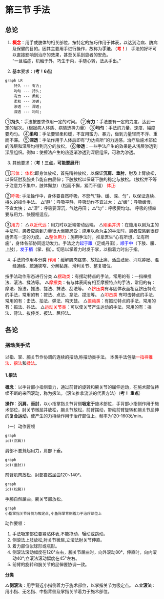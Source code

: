 # 第三节 手法

##  总论

1. **<font color=red>概念</font>**：用手或肢体的相关部位，按特定的技巧作用于体表，以达到治病、防病及保健的目的。因其主要用手进行操作，故称为**手法**。（**<font color=red>考！</font>**）
手法的好坏可以直接影响到治疗的效果，甚至关系到患者的安危。  
“一旦临症，机触于外，巧生于内，手随心转，法从手出。”

2. 基本要求：(**考！6点**)
```mermaid
graph LR
    持久 --- 有力;
    均匀 --- 持久;
    有力 --- 柔和;
    柔和 --- 渗透;
    渗透 --- 深透;
    深透 --- 均匀;
```
①**持久**：手法按要求作用一定的时间。
②**有力**：手法要有一定的力度，达到一定的层次。（根据病人体质、病情选择力量）
③**均匀**：手法的力量、速度、幅度要均匀。
④**柔和**：手法要轻柔和缓，不宜用蛮力、暴力，做到力量轻而不浮、重而不滞。
⑤**深透**：手法作用于人体后即有“力达病所”的力透感，治疗后施术部位的浅层和深层均得到充分的放松。
⑥**渗透**：一些手法产生的效果是从浅层渗透到深层组织。例如：使擦法产生的热逐渐渗透到深层组织，可称为渗透。

3. 其他要求：（**考！三点，可能要展开**）

①<font color=red>形体</font>：
<font color=red>体松</font>:即身体放松，首先精神放松，以保证**沉肩、垂肘**，肘及上臂放松，以保证肘及腕关节能自由屈伸；下肢放松以保证下肢的稳定与放松。（放松并不等于注意力不集中，肢体懈怠）（松而不懈，紧而不僵）
<font color=red>体正</font>:

②<font color=red>呼吸</font>:
手法操作中，身体要自然呼吸，不憋气“静、缓、深、匀”，以保证连续、持久的操作手法。
△“静”：呼吸平静，呼吸动作不宜过大；
△“缓”：呼吸缓慢，不宜太快；
△“深”：呼吸要深沉，气达丹田；
△“匀”：呼吸要均匀。
呼吸的频率要与用力、快慢相适应。

③<font color=red>用力</font>：
△<font color=red>以近代远</font>：用力时以近端带动远端。
△<font color=red>刚柔并济</font>：在施用以刚为主的手法时，患者应感到力量很大但能忍受；施用以柔为主的手法时，患者应感到很舒适但有一定的力度。
△<font color=red>整体用力</font>：施用手法时，推拿医生“心有所想，法有所施”，身体各部协同运动发力。手法之力<font color=blue>起于跟</font>（足或丹田），<font color=blue>顺于中</font>（下肢、腰、上肢），<font color=blue>发于梢</font>（掌、指）。切忌以掌着力时发于掌，以指着力时出于指。

4. 手法的作用与分类
<font color=red>作用</font>：缓解肌肉痉挛、放松止痛、活血祛瘀、消除肿胀、温经通络、疏通狭窄、分解黏连、滑利关节、整复错位。

按手法动作形态进行分类
△<font color=red>摆动类</font>：有摆动特点的手法，常用的有：一指禅推法、滚法、揉法等。
△<font color=red>摩擦类</font>：有与体表间有相互摩擦特点的手法，常用的有：摩法、擦法，推法、搓法、抹法、刮法等。
△<font color=red>挤压类</font>有与固体表面相互挤压特点的手法，常用的有：按法、点法、拿法、捏法等。
△<font color=red>叩击类</font> 有叩击特点的手法，常用的有：击法、拍法、弹法、鸣天鼓。
△<font color=red>振动类</font>：有振动特点的手法，常用的有：振法、抖法。
△<font color=red>运动关节类</font>：可以使关节产生运动的手法，常用的有：摇法、背法、拔伸类、扳法、屈伸法。

## 各论

### 摆动类手法

以指、掌、腕关节作协调的连续的摆动,称摆动类手法。
本类手法包括<font color=red>一指禅推法、㨰法</font>和<font color=red>揉法</font>。

#### 1.㨰法

**概念**：以手背部小指侧着力，通过前臂的旋转和腕关节的屈伸运动，在施术部位持续不断的来回滚动，称为㨰法。（滚法推拿流派的代表方法）（**考！** **重点**）

**操作**：**沉肩、垂肘**，以小指掌指关节背侧**吸定于**施术部位，手背部小指侧作用于施术部位，肘关节微屈并放松，腕关节放松，前臂摆动，带动前臂旋转和腕关节屈伸的**复合运动**，使产生的力持续作用于治疗部位上，频率为120-160次/min。

（一）动作要领
```mermaid
graph
id((沉肩))
```
肩部不要耸起用力，肩部下垂。
```mermaid
graph
id((垂肘))
```
前臂肌肉放松，肘部自然屈曲120~140°。
```mermaid
graph
id((松腕))
```
手腕自然屈曲。腕关节部放松。

```mermaid
graph
小指掌指关节背侧为吸定点,小鱼际掌背侧着力于治疗部位上
```
动作要领：
1. 手法吸定部位要紧贴体表,不能拖动、辗动或跳动。
2. 侧滚法上肢放松,肘关节微屈,立滚法肘关节伸直。
3. 着力部位似球形或瓶形。
4. 侧滚法滚动幅度在120°左右，腕关节屈曲时，向外滚动80°，伸直时，向内滚动40°;立滚法滚动幅度在45°左右。
5. 前臂的旋转和腕关节的屈伸要协调一致。

**分类**

△**侧滚法**：用手背近小指侧着力于施术部位，以掌指关节为吸定点。
△**立滚法**：用小指、无名指、中指背侧及掌指关节着力于施术部位。